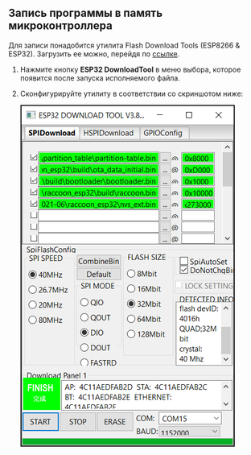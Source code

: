 ## Запись программы в память микроконтроллера

Для записи понадобится утилита Flash Download Tools (ESP8266 & ESP32). Загрузить ее можно, перейдя по [ссылке](https://www.espressif.com/en/support/download/other-tools).

1. Нажмите кнопку **ESP32 DownloadTool** в меню выбора, которое появится после запуска исполняемого файла.
2. Сконфигурируйте утилиту в соответствии со скриншотом ниже:

	![alt text](https://raw.githubusercontent.com/ador3lora/raccoon_esp32_binaries/media/flash_download_tool_3.8.8.png)
